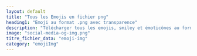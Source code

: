 ```yaml
---
layout: default
title: "Tous les Emojis en fichier png"
heading1: "Emoji au format .png avec transparence"
description: "Télécharger tous les emojis, smiley et émoticônes au format .png transparent."
image: "social-media-og-img.png"
titre_fichier_data: "emoji-img"
category: "emojiImg"
---
```

